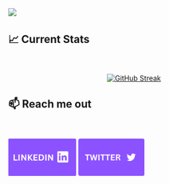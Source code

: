<a href="https://www.linkedin.com/in/md-mazharul-islam-mzshishir/">
<img src="./assets/Md Mazharul Islam.png" />
</a>



## :chart_with_upwards_trend: Current Stats

<br />
<p align="center">
  <a href="https://git.io/streak-stats"><img width="80%" src="https://github-readme-streak-stats.herokuapp.com?user=Mazharul-Islam-2046&theme=tokyonight-duo&hide_border=true&card_width=639" alt="GitHub Streak" /></a>
</p>



## :mailbox: Reach me out


<br />

[<img height="75" src="./assets/Linkedin.png">](https://www.linkedin.com/in/md-mazharul-islam-mzshishir/)    [<img height="75" src="./assets/Twitter.png">](https://twitter.com/Mzshishir2046)
<br />


